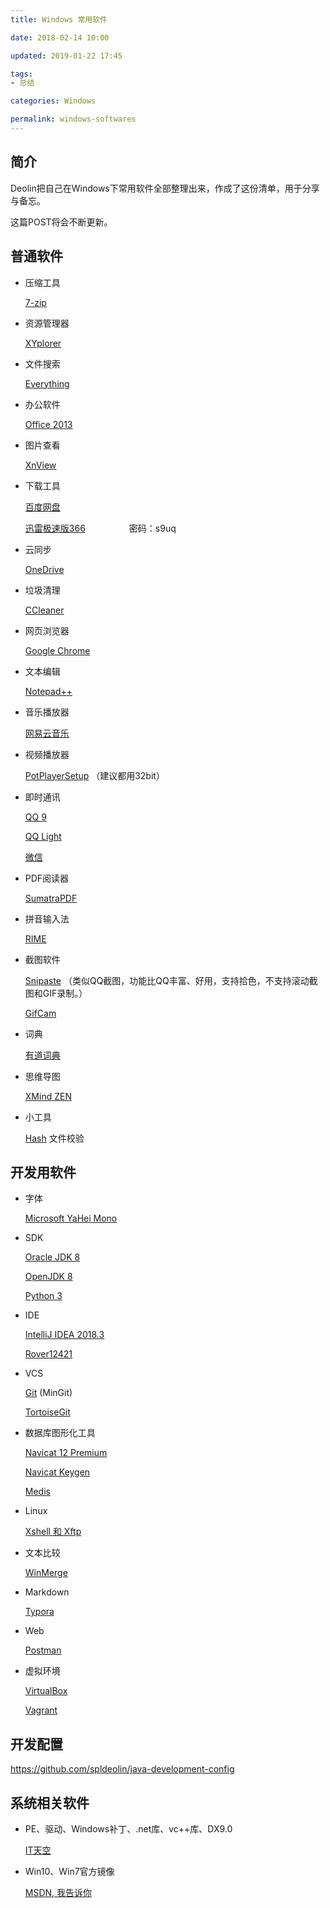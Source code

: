```yaml
---
title: Windows 常用软件

date: 2018-02-14 10:00

updated: 2019-01-22 17:45

tags:
- 总结

categories: Windows

permalink: windows-softwares
---
```


## 简介

Deolin把自己在Windows下常用软件全部整理出来，作成了这份清单，用于分享与备忘。

这篇POST将会不断更新。



## 普通软件

- 压缩工具

  [7-zip](http://www.7-zip.org/)

- 资源管理器

  [XYplorer](https://www.xyplorer.com/)

- 文件搜索

  [Everything](https://www.voidtools.com/downloads/)

- 办公软件

  [Office 2013](ed2k://|file|SW_DVD5_Office_Professional_Plus_2013_64Bit_ChnSimp_MLF_X18-55285.ISO|958879744|678EF5DD83F825E97FB710996E0BA597|/)

- 图片查看

  [XnView](https://www.xnview.com/en/xnview/#downloads)

- 下载工具

  [百度网盘](https://pan.baidu.com/download)

  [迅雷极速版366](https://pan.baidu.com/s/1dGqYiLN)　　　　　密码：s9uq

- 云同步

  [OneDrive](https://onedrive.live.com/about/zh-cn/download/)

- 垃圾清理

  [CCleaner](https://www.ccleaner.com/ccleaner/download)

- 网页浏览器

  [Google Chrome](https://www.google.com/chrome/?system=true&standalone=1)

- 文本编辑

  [Notepad++](https://notepad-plus-plus.org/download/)

- 音乐播放器

  [网易云音乐](https://music.163.com/#/download )

- 视频播放器

  [PotPlayerSetup](https://potplayer.daum.net/) （建议都用32bit）

- 即时通讯

  [QQ 9](https://im.qq.com/pcqq/)

  [QQ Light](http://dldir1.qq.com/qqfile/qq/QQ6.7Light/13466/QQ6.7Light.exe)

  [微信](https://weixin.qq.com/cgi-bin/readtemplate?uin=&stype=&promote=&fr=&lang=zh_CN&ADTAG=&check=false&nav=download&t=weixin_download_list&loc=readtemplate,weixin,body,6)

- PDF阅读器

  [SumatraPDF](https://www.sumatrapdfreader.org/download-free-pdf-viewer.html)

- 拼音输入法

  [RIME](http://rime.im/download/)

- 截图软件

  [Snipaste](https://zh.snipaste.com/) （类似QQ截图，功能比QQ丰富、好用，支持拾色，不支持滚动截图和GIF录制。）

  [GifCam](http://blog.bahraniapps.com/gifcam/#download)

- 词典

  [有道词典](http://cidian.youdao.com/multi.html)

- 思维导图

  [XMind ZEN](https://www.xmind.cn/)

- 小工具

  [Hash](http://www.keir.net/hash.html) 文件校验



## 开发用软件

- 字体

  [Microsoft YaHei Mono](https://www.onlinewebfonts.com/download/9798f64007ae3426b2336e57dae4149c)

- SDK

  [Oracle JDK 8](http://www.oracle.com/technetwork/java/javase/downloads/jdk8-downloads-2133151.html)

  [OpenJDK 8](https://developers.redhat.com/products/openjdk/download/)

  [Python 3](https://www.python.org/downloads/windows/)

- IDE

  [IntelliJ IDEA 2018.3](https://www.jetbrains.com/idea/download/#section=windows)

  [Rover12421](https://plus.google.com/+Rover12421)

- VCS

  [Git](https://github.com/git-for-windows/git/releases) (MinGit)

  [TortoiseGit](https://tortoisegit.org/download/)

- 数据库图形化工具

  [Navicat 12 Premium](https://www.navicat.com/en/download/navicat-premium)

  [Navicat Keygen](https://github.com/Deltafox79/Navicat_Keygen/releases)

  [Medis](https://github.com/x2jia/medis/releases/tag/win)

- Linux

  [Xshell 和 Xftp](https://www.netsarang.com/en/free-for-home-school/)

- 文本比较

  [WinMerge](http://winmerge.org/downloads/)

- Markdown

  [Typora](https://typora.io/)

- Web

  [Postman](https://www.getpostman.com/)

- 虚拟环境

  [VirtualBox](https://www.virtualbox.org/wiki/Downloads)

  [Vagrant](https://www.vagrantup.com/downloads.html)



## 开发配置

https://github.com/spldeolin/java-development-config



## 系统相关软件

- PE、驱动、Windows补丁、.net库、vc++库、DX9.0

  [IT天空](https://www.itsk.com/)

- Win10、Win7官方镜像

  [MSDN, 我告诉你](https://msdn.itellyou.cn/)

